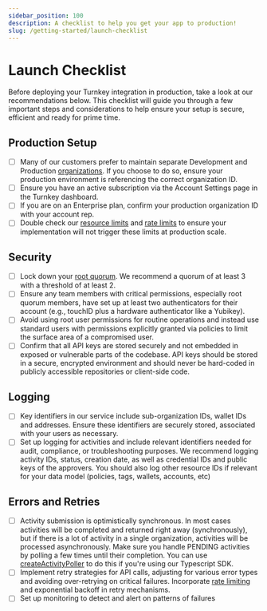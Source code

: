 ```yaml
---
sidebar_position: 100
description: A checklist to help you get your app to production!
slug: /getting-started/launch-checklist
---
```

# Launch Checklist

Before deploying your Turnkey integration in production, take a look at our recommendations below. This checklist will guide you through a few important steps and considerations to help ensure your setup is secure, efficient and ready for prime time.

## Production Setup

- [ ] Many of our customers prefer to maintain separate Development and Production [organizations](/concepts/organizations). If you choose to do so, ensure your production environment is referencing the correct organization ID.
- [ ] Ensure you have an active subscription via the Account Settings page in the Turnkey dashboard.
- [ ] If you are on an Enterprise plan, confirm your production organization ID with your account rep.
- [ ] Double check our [resource limits](../getting-started/resource-limits.md) and [rate limits](../FAQ.md#do-you-have-any-rate-limits-in-place-in-your-public-api) to ensure your implementation will not trigger these limits at production scale.

## Security

- [ ] Lock down your [root quorum](/concepts/user-management/Root-quorum.md). We recommend a quorum of at least 3 with a threshold of at least 2.
- [ ] Ensure any team members with critical permissions, especially root quorum members, have set up at least two authenticators for their account (e.g., touchID plus a hardware authenticator like a Yubikey).
- [ ] Avoid using root user permissions for routine operations and instead use standard users with permissions explicitly granted via policies to limit the surface area of a compromised user.
- [ ] Confirm that all API keys are stored securely and not embedded in exposed or vulnerable parts of the codebase. API keys should be stored in a secure, encrypted environment and should never be hard-coded in publicly accessible repositories or client-side code.

## Logging

- [ ] Key identifiers in our service include sub-organization IDs, wallet IDs and addresses. Ensure these identifiers are securely stored, associated with your users as necessary.
- [ ] Set up logging for activities and include relevant identifiers needed for audit, compliance, or troubleshooting purposes. We recommend logging activity IDs, status, creation date, as well as credential IDs and public keys of the approvers. You should also log other resource IDs if relevant for your data model (policies, tags, wallets, accounts, etc)

## Errors and Retries

- [ ] Activity submission is optimistically synchronous. In most cases activities will be completed and returned right away (synchronously), but if there is a lot of activity in a single organization, activities will be processed asynchronously. Make sure you handle PENDING activities by polling a few times until their completion. You can use [createActivityPoller](https://github.com/tkhq/sdk/blob/d9ed2aefc92d298826a40e821f959b019ea1936f/packages/http/src/async.ts#L101) to do this if you're using our Typescript SDK.
- [ ] Implement retry strategies for API calls, adjusting for various error types and avoiding over-retrying on critical failures. Incorporate [rate limiting](../FAQ.md#do-you-have-any-rate-limits-in-place-in-your-public-api) and exponential backoff in retry mechanisms.
- [ ] Set up monitoring to detect and alert on patterns of failures
